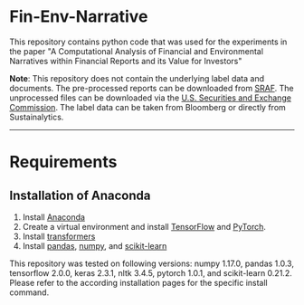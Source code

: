 # Fin-Env-Narrative
This repository contains python code that was used for the experiments in the paper "A Computational Analysis of Financial and Environmental Narratives within Financial Reports and its Value for Investors"

**Note**: This repository does not contain the underlying label data and documents. The pre-processed reports can be downloaded from [SRAF](https://sraf.nd.edu/data/stage-one-10-x-parse-data/). The unprocessed files can be downloaded via the [U.S. Securities and Exchange Commission](https://www.sec.gov/Archives/edgar/Feed/). The label data can be taken from Bloomberg or directly from Sustainalytics.

---


# Requirements
## Installation of Anaconda

1. Install [Anaconda](https://docs.anaconda.com/anaconda/install/)
2. Create a virtual environment and install [TensorFlow](https://www.tensorflow.org/install/pip#tensorflow-2.0-rc-is-available) and [PyTorch](https://pytorch.org/get-started/locally/#start-locally).
3. Install [transformers](https://github.com/huggingface/transformers)
4. Install [pandas](https://pandas.pydata.org/docs/getting_started/install.html), [numpy](https://numpy.org/install/), and [scikit-learn](https://scikit-learn.org/stable/install.html)

This repository was tested on following versions: numpy 1.17.0, pandas 1.0.3, tensorflow 2.0.0, keras 2.3.1, nltk 3.4.5, pytorch 1.0.1, and scikit-learn 0.21.2.
Please refer to the according installation pages for the specific install command.
